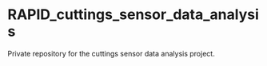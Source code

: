 # RAPID_cuttings_sensor_data_analysis
Private repository for the cuttings sensor data analysis project.
